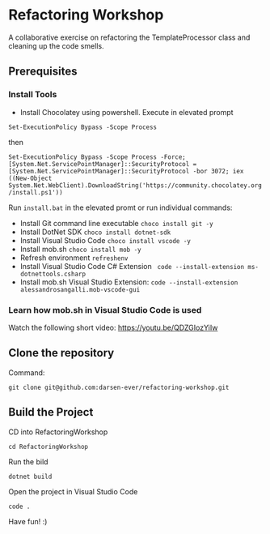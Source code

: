 # Refactoring Workshop

A collaborative exercise on refactoring the TemplateProcessor class and cleaning up the code smells.

## Prerequisites

### Install Tools

- Install Chocolatey using powershell. Execute in elevated prompt 

`Set-ExecutionPolicy Bypass -Scope Process` 

then

`Set-ExecutionPolicy Bypass -Scope Process -Force; [System.Net.ServicePointManager]::SecurityProtocol = [System.Net.ServicePointManager]::SecurityProtocol -bor 3072; iex ((New-Object System.Net.WebClient).DownloadString('https://community.chocolatey.org/install.ps1'))` 

Run `install.bat` in the elevated promt or run individual commands:
- Install Git command line executable `choco install git -y`
- Install DotNet SDK `choco install dotnet-sdk`
- Install Visual Studio Code `choco install vscode -y`
- Install mob.sh `choco install mob -y`
- Refresh environment `refreshenv`
- Install Visual Studio Code C# Extension ` code --install-extension ms-dotnettools.csharp`
- Install mob.sh Visual Studio Extension: `code --install-extension alessandrosangalli.mob-vscode-gui`

### Learn how mob.sh in Visual Studio Code is used
Watch the following short video: https://youtu.be/QDZGIozYiIw

## Clone the repository

Command: 

`git clone git@github.com:darsen-ever/refactoring-workshop.git`

## Build the Project

CD into RefactoringWorkshop

`cd RefactoringWorkshop`

Run the bild

`dotnet build`

Open the project in Visual Studio Code

`code .`

Have fun! :)





